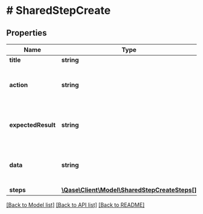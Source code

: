 # # SharedStepCreate

## Properties

Name | Type | Description | Notes
------------ | ------------- | ------------- | -------------
**title** | **string** |  |
**action** | **string** | Deprecated, use the &#x60;steps&#x60; property instead. | [optional]
**expectedResult** | **string** | Deprecated, use the &#x60;steps&#x60; property instead. | [optional]
**data** | **string** | Deprecated, use the &#x60;steps&#x60; property instead. | [optional]
**steps** | [**\Qase\Client\Model\SharedStepCreateSteps[]**](SharedStepCreateSteps.md) |  | [optional]

[[Back to Model list]](../../README.md#models) [[Back to API list]](../../README.md#endpoints) [[Back to README]](../../README.md)
